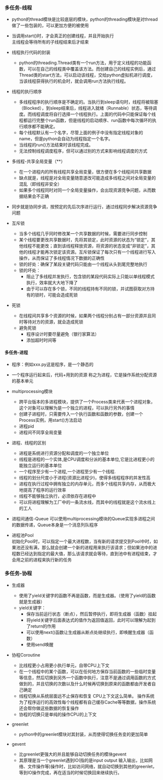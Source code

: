 ### 多任务-线程 
- python的thread模块是比较底层的模块，python的threading模块是对thread做了一些包装的，可以更加方便的被使用 
- 当调用start()时，才会真正的创建线程，并且开始执行  
主线程会等待所有的子线程结束后才结束  
- 线程执行代码的封装  
  - python的threading.Thread类有一个run方法，用于定义线程的功能函数，可以在自己的线程类中覆盖该方法。而创建自己的线程实例后，通过Thread类的start方法，可以启动该线程，交给python虚拟机进行调度，当该线程获得执行的机会时，就会调用run方法执行线程。

-  线程的执行顺序 
   - 多线程程序的执行顺序是不确定的。当执行到sleep语句时，线程将被阻塞（Blocked），到sleep结束后，线程进入就绪（Runnable）状态，等待调度。而线程调度将自行选择一个线程执行。上面的代码中只能保证每个线程都运行完整个run函数，但是线程的启动顺序、run函数中每次循环的执行顺序都不能确定。
   - 每个线程默认有一个名字，尽管上面的例子中没有指定线程对象的name，但是python会自动为线程指定一个名字。
   - 当线程的run()方法结束时该线程完成。
   - 无法控制线程调度程序，但可以通过别的方式来影响线程调度的方式 

-  多线程-共享全局变量（**）
   - 在一个进程内的所有线程共享全局变量，很方便在多个线程间共享数据   
   - 缺点就是，线程是对全局变量随意遂改可能造成多线程之间对全局变量的混乱（即线程非安全） 
   - 如果多个线程同时对同一个全局变量操作，会出现资源竞争问题，从而数据结果会不正确  

- 同步就是协同步调，按预定的先后次序进行运行，通过线程同步解决资源竞争问题 
-  互斥锁 
   -  当多个线程几乎同时修改某一个共享数据的时候，需要进行同步控制 
   - 某个线程要更改共享数据时，先将其锁定，此时资源的状态为“锁定”，其他线程不能更改；直到该线程释放资源，将资源的状态变成“非锁定”，其他的线程才能再次锁定该资源。互斥锁保证了每次只有一个线程进行写入操作，从而保证了多线程情况下数据的正确性 
   - 锁的好处：确保了某段关键代码只能由一个线程从头到尾完整地执行 
   -  锁的坏处：
      - 阻止了多线程并发执行，包含锁的某段代码实际上只能以单线程模式执行，效率就大大地下降了
      - 由于可以存在多个锁，不同的线程持有不同的锁，并试图获取对方持有的锁时，可能会造成死锁 

- 死锁 
   - 在线程间共享多个资源的时候，如果两个线程分别占有一部分资源并且同时等待对方的资源，就会造成死锁  
   - 避免死锁
     - 程序设计时要尽量避免（银行家算法）
     -  添加超时时间等


#### 多任务-进程 
- 程序：例如xxx.py这是程序，是一个静态的 
- 一个程序运行起来后，代码+用到的资源 称之为进程，它是操作系统分配资源的基本单元 
- multiprocessing模块
   - 跨平台版本的多进程模块，提供了一个Process类来代表一个进程对象，这个对象可以理解为是一个独立的进程，可以执行另外的事情  
   - 创建子进程时，只需要传入一个执行函数和函数的参数，创建一个Process实例，用start()方法启动 
   - 进程pid 
   -  进程间不同享全局变量 

- 进程、线程的区别 
  - 进程是系统进行资源分配和调度的一个独立单位 
  - 线程是进程的一个实体,是CPU调度和分派的基本单位,它是比进程更小的能独立运行的基本单位 
  - 一个程序至少有一个进程,一个进程至少有一个线程. 
  - 线程的划分尺度小于进程(资源比进程少)，使得多线程程序的并发性高 
  - 进程在执行过程中拥有独立的内存单元，而多个线程共享内存，从而极大地提高了程序的运行效率 
  - 线程不能够独立执行，必须依存在进程中 
  - 可以将进程理解为工厂中的一条流水线，而其中的线程就是这个流水线上的工人  

- 进程间通信-Queue 
可以使用multiprocessing模块的Queue实现多进程之间的数据传递，Queue本身是一个消息列队程序  

- 进程池Pool  
初始化Pool时，可以指定一个最大进程数，当有新的请求提交到Pool中时，如果池还没有满，那么就会创建一个新的进程用来执行该请求；但如果池中的进程数已经达到指定的最大值，那么该请求就会等待，直到池中有进程结束，才会用之前的进程来执行新的任务  


### 多任务-协程  

- 生成器 
  - 使用了yield关键字的函数不再是函数，而是生成器。（使用了yield的函数就是生成器）
  - yield关键字：
     - 保存当前运行状态（断点），然后暂停执行，即将生成器（函数）挂起
      - 将yield关键字后面表达式的值作为返回值返回，此时可以理解为起到了return的作用
      - 可以使用next()函数让生成器从断点处继续执行，即唤醒生成器（函数） 
     - 使用send唤醒  

- 协程Coroutine
  - 比线程更小占用更小执行单元，自带CPU上下文
  - 在一个线程中的某个函数，可以在任何地方保存当前函数的一些临时变量等信息，然后切换到另外一个函数中执行，注意不是通过调用函数的方式做到的，并且切换的次数以及什么时候再切换到原来的函数都由开发者自己确定
  - 线程切换从系统层面远不止保存和恢复 CPU上下文这么简单。 操作系统为了程序运行的高效性每个线程都有自己缓存Cache等等数据，操作系统还会帮你做这些数据的恢复操作 
  - 协程的切换只是单纯的操作CPU的上下文 

- greenlet
   - python中的greenlet模块对其封装，从而使得切换任务变的更加简单 

- gevent 
   - 比greenlet更强大的并且能够自动切换任务的模块gevent 
   - 其原理是当一个greenlet遇到IO(指的是input output 输入输出，比如网络、文件操作等)操作时，比如访问网络，就自动切换到其他的greenlet，等到IO操作完成，再在适当的时候切换回来继续执行。 